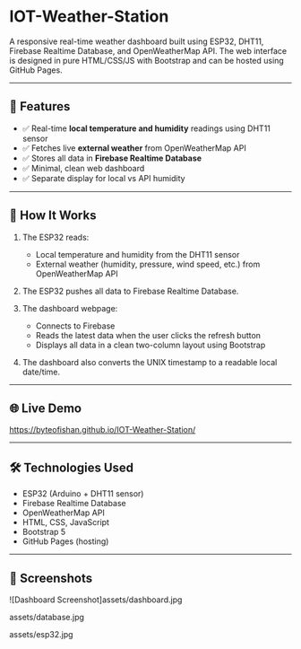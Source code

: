 # IOT-Weather-Station


A responsive real-time weather dashboard built using ESP32, DHT11, Firebase Realtime Database, and OpenWeatherMap API. The web interface is designed in pure HTML/CSS/JS with Bootstrap and can be hosted using GitHub Pages.

---

## 📌 Features

- ✅ Real-time **local temperature and humidity** readings using DHT11 sensor
- ✅ Fetches live **external weather** from OpenWeatherMap API
- ✅ Stores all data in **Firebase Realtime Database**
- ✅ Minimal, clean web dashboard
- ✅ Separate display for local vs API humidity

---

## 🧠 How It Works

1. The ESP32 reads:
   - Local temperature and humidity from the DHT11 sensor
   - External weather (humidity, pressure, wind speed, etc.) from OpenWeatherMap API

2. The ESP32 pushes all data to Firebase Realtime Database.

3. The dashboard webpage:
   - Connects to Firebase
   - Reads the latest data when the user clicks the refresh button
   - Displays all data in a clean two-column layout using Bootstrap

4. The dashboard also converts the UNIX timestamp to a readable local date/time.

---

## 🌐 Live Demo
https://byteofishan.github.io/IOT-Weather-Station/


---

## 🛠️ Technologies Used
- ESP32 (Arduino + DHT11 sensor)
- Firebase Realtime Database
- OpenWeatherMap API
- HTML, CSS, JavaScript
- Bootstrap 5
- GitHub Pages (hosting)

  
---

## 🧪 Screenshots
![Dashboard Screenshot]assets/dashboard.jpg

assets/database.jpg

assets/esp32.jpg





